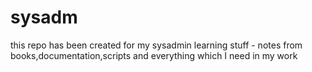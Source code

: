 # sysadm
this repo has been created for my sysadmin learning stuff - notes from books,documentation,scripts and everything which I need in my work

